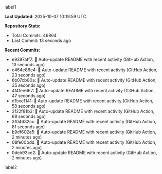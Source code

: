 
label1 
<!-- ACTIVITY_START -->
**Last Updated:** 2025-10-07 10:19:59 UTC

**Repository Stats:**
- Total Commits: 46864
- Last Commit: 13 seconds ago

**Recent Commits:**
- e9387aff7: 🤖 Auto-update README with recent activity (GitHub Action, 13 seconds ago)
- e464e86e4: 🤖 Auto-update README with recent activity (GitHub Action, 23 seconds ago)
- 6b07cb80a: 🤖 Auto-update README with recent activity (GitHub Action, 35 seconds ago)
- 4f41ee667: 🤖 Auto-update README with recent activity (GitHub Action, 47 seconds ago)
- d1bec1141: 🤖 Auto-update README with recent activity (GitHub Action, 58 seconds ago)
- 3f22f81b3: 🤖 Auto-update README with recent activity (GitHub Action, 69 seconds ago)
- 3f04632cc: 🤖 Auto-update README with recent activity (GitHub Action, 81 seconds ago)
- b9df602e5: 🤖 Auto-update README with recent activity (GitHub Action, 2 minutes ago)
- 08fe00bdd: 🤖 Auto-update README with recent activity (GitHub Action, 2 minutes ago)
- 0deb93ce2: 🤖 Auto-update README with recent activity (GitHub Action, 2 minutes ago)
<!-- ACTIVITY_END -->

label2

